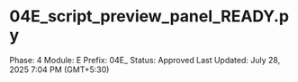 # 04E_script_preview_panel_READY.py

Phase: 4
Module: E
Prefix: 04E_
Status: Approved
Last Updated: July 28, 2025 7:04 PM (GMT+5:30)